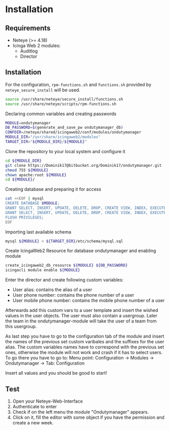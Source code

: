 # Installation

## Requirements
* Neteye (>= 4.18)
* Icinga Web 2 modules:
	* Auditlog
	* Director

## Installation

For the configuration, `rpm-functions.sh` and `functions.sh` provided by `neteye_secure_install` will be used.

```bash
source /usr/share/neteye/secure_install/functions.sh
source /usr/share/neteye/scripts/rpm-functions.sh
```

Declaring common variables and creating passwords

```bash
MODULE=ondutymanager
DB_PASSWORD=$(generate_and_save_pw ondutymanager_db)
CONFDIR=/neteye/shared/icingaweb2/conf/modules/ondutymanager
MODULE_DIR="/usr/share/icingaweb2/modules"
TARGET_DIR="${MODULE_DIR}/${MODULE}"
```


Clone the repository to your local system and configure it

```bash
cd ${MODULE_DIR}
git clone https://Dominik17@bitbucket.org/Dominik17/ondutymanager.git
chmod 755 ${MODULE}
chown apache:root ${MODULE}
cd ${MODULE}/
```

Creating database and preparing it for access

```bash
cat <<EOF | mysql
CREATE DATABASE $MODULE;
GRANT SELECT, INSERT, UPDATE, DELETE, DROP, CREATE VIEW, INDEX, EXECUTE ON ${MODULE}.* TO '${MODULE}'@'localhost' IDENTIFIED BY '${DB_PASSWORD}';
GRANT SELECT, INSERT, UPDATE, DELETE, DROP, CREATE VIEW, INDEX, EXECUTE ON ${MODULE}.* TO '${MODULE}'@'%' IDENTIFIED BY '${DB_PASSWORD}';
FLUSH PRIVILEGES;
EOF
```

Importing last available schema

```bash
mysql ${MODULE} < ${TARGET_DIR}/etc/schema/mysql.sql
```

Create IcingaWeb2 Resource for database ondutymanager and enabling module

```bash
create_icingaweb2_db_resource ${MODULE} ${DB_PASSWORD}
icingacli module enable ${MODULE}
```

Enter the director and create following custom variables:
- User alias: contains the alias of a user
- User phone number: contains the phone number of a user
- User mobile phone number: contains the mobile phone number of a user

Afterwards add this custom vars to a user template and insert the wished values in the user objects.
The user must also contain a usergroup. Later the team in the ondutymanager-module will take the user of a team from this usergroup.

As last step you have to go to the configuration tab of the module and insert the names of the previous set custom varibales and the suffixes for the user alias. The custom variables names have to correspond with the previous set ones, otherwise the module will not work and crash if it has to select users.
To go there you have to go to:
    Menu point: Configuration -> Modules -> Ondutymanager -> Tab: Configuration

Insert all values and you should be good to start!

## Test
1. Open your Neteye-Web-Interface
2. Authenticate to enter
3. Check if on the left menu the module "Ondutymanager" appears.
4. Click on it, fill the editor with some object if you have the permission and create a new week.
